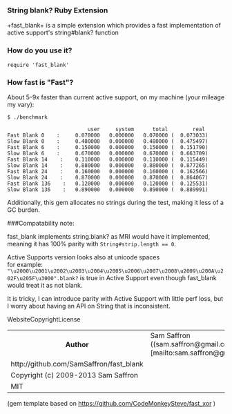 ### String blank? Ruby Extension

+fast_blank+ is a simple extension which provides a fast implementation of active support's string#blank? function

### How do you use it?

    require 'fast_blank'

### How fast is "Fast"?


About 5-9x faster than current active support, on my machine (your mileage my vary):

    $ ./benchmark

```
                          user     system      total        real
Fast Blank 0    :     0.070000   0.000000   0.070000 (  0.073033)
Slow Blank 0    :     0.480000   0.000000   0.480000 (  0.475497)
Fast Blank 6    :     0.150000   0.000000   0.150000 (  0.151790)
Slow Blank 6    :     0.670000   0.000000   0.670000 (  0.663709)
Fast Blank 14    :    0.110000   0.000000   0.110000 (  0.115449)
Slow Blank 14    :    0.880000   0.000000   0.880000 (  0.877265)
Fast Blank 24    :    0.160000   0.000000   0.160000 (  0.162566)
Slow Blank 24    :    0.870000   0.000000   0.870000 (  0.864067)
Fast Blank 136    :   0.120000   0.000000   0.120000 (  0.125531)
Slow Blank 136    :   0.890000   0.000000   0.890000 (  0.889991)

```


Additionally, this gem allocates no strings during the test, making it less of a GC burden.


###Compatability note: 

fast_blank implements string.blank? as MRI would have it implemented, meaning it has 100% parity with `String#strip.length == 0`. 

Active Supports version looks also at unicode spaces  
for example: `"\u2000\u2001\u2002\u2003\u2004\u2005\u2006\u2007\u2008\u2009\u200A\u202F\u205F\u3000".blank?` is true in Active Support even though fast_blank would treat it as not blank.

It is tricky, I can introduce parity with Active Support with little perf loss, but I worry about having an API on String that is inconsistent.

<table>
<tr><th>Author</th><td>Sam Saffron ((sam.saffron@gmail.com)[mailto:sam.saffron@gmail.com])</td>
<tr>Website</tr><td>http://github.com/SamSaffron/fast_blank</td>
<tr>Copyright</tr><td>Copyright (c) 2009-2013 Sam Saffron</td>
<tr>License</tr><td>MIT</td>
</table>

(gem template based on https://github.com/CodeMonkeySteve/fast_xor )
